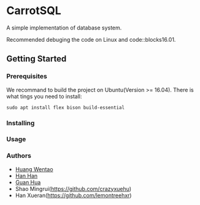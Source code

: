 # CarrotSQL

A simple implementation of database system.

Recommended debuging the code on Linux and code::blocks16.01.

## Getting Started

### Prerequisites

We recommand to build the project on Ubuntu(Version >= 16.04). There is what tings you need to install:
```
sudo apt install flex bison build-essential
```

### Installing

### Usage

### Authors

- [Huang Wentao](https://github.com/huangwentao0831)
- [Han Han](https://github.com/hagen666)
- [Guan Hua](https://github.com/GH1995)
- Shao Mingrui(https://github.com/crazyxuehu)
- Han Xueran(https://github.com/lemontreehxr)
